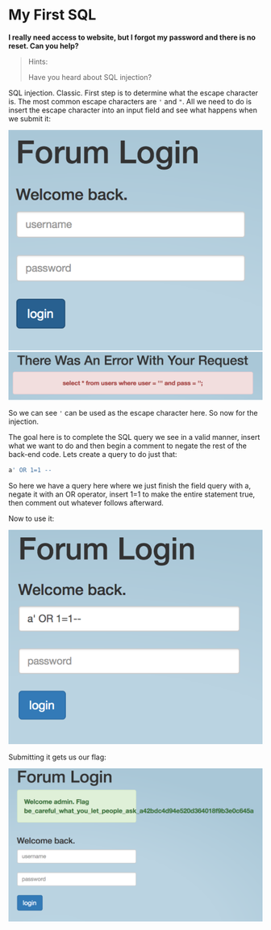 <H1>My First SQL</H1>
<B>I really need access to website, but I forgot my password and there is no reset. Can you help?</B>

>Hints:
>
>Have you heard about SQL injection?

SQL injection. Classic. First step is to determine what the escape character is. The most common escape characters are `'` and `"`. All we need to do is insert the escape character into an input field and see what happens when we submit it:

![](../../resources/ff2c1afb34645d79be261917be6cdc3d.png)
![](../../resources/01fcfa1461ae27b1739632abc4d9efd6.png)

So we can see `'` can be used as the escape character here. So now for the injection. 

The goal here is to complete the SQL query we see in a valid manner, insert what we want to do and then begin a comment to negate the rest of the back-end code. Lets create a query to do just that:

```SQL
a' OR 1=1 --
```

So here we have a query here where we just finish the field query with a, negate it with an OR operator, insert 1=1 to make the entire statement true, then comment out whatever follows afterward.

Now to use it:

![](../../resources/fcc5e292541aaa3a76662d3f41e0bd71.png)

Submitting it gets us our flag:

![](../../resources/2bae810a40ff4340a0c0189433f9c484.png)